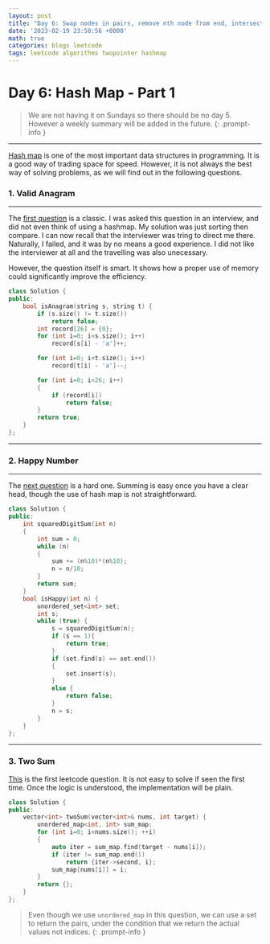 ```yaml
---
layout: post
title: "Day 6: Swap nodes in pairs, remove nth node from end, intersection of two linked lists & linked list cycle"
date: '2023-02-19 23:58:56 +0000'
math: true
categories: blogs leetcode
tags: leetcode algorithms twopointer hashmap
---
```

# Day 6: Hash Map - Part 1

> We are not having it on Sundays so there should be no day 5. However a weekly summary will be added in the future.
{: .prompt-info }

---

[Hash map](https://en.wikipedia.org/wiki/Hash_table) is one of the most important data structures in programming. It is a good way of trading space for speed. However, it is not always the best way of solving problems, as we will find out in the following questions.

### 1. Valid Anagram

---

The [first question](https://leetcode.com/problems/valid-anagram/) is a classic. I was asked this question in an interview, and did not even think of using a hashmap. My solution was just sorting then compare. I can now recall that the interviewer was tring to direct me there. Naturally, I failed, and it was by no means a good experience. I did not like the interviewer at all and the travelling was also unecessary. 

However, the question itself is smart. It shows how a proper use of memory could significantly improve the efficiency.

```cpp
class Solution {
public:
    bool isAnagram(string s, string t) {
        if (s.size() != t.size())
            return false;
        int record[26] = {0};
        for (int i=0; i<s.size(); i++)
            record[s[i] - 'a']++;

        for (int i=0; i<t.size(); i++)
            record[t[i] - 'a']--;

        for (int i=0; i<26; i++)
        {
            if (record[i])
                return false;
        }
        return true;
    }
};
```
---
### 2. Happy Number
---

The [next question](https://leetcode.com/problems/happy-number/) is a hard one. Summing is easy once you have a clear head, though the use of hash map is not straightforward. 
```cpp
class Solution {
public:
    int squaredDigitSum(int n)
    {   
        int sum = 0;
        while (n)
        {
            sum += (n%10)*(n%10);
            n = n/10;
        }
        return sum;
    }
    bool isHappy(int n) {
        unordered_set<int> set;
        int s;
        while (true) {
            s = squaredDigitSum(n); 
            if (s == 1){
                return true;
            }
            if (set.find(s) == set.end())
            {
                set.insert(s);
            }
            else {
                return false;
            }
            n = s;
        }
    }
};
```
--- 
### 3. Two Sum

[This](https://leetcode.com/problems/two-sum/) is the first leetcode question. It is not easy to solve if seen the first time. Once the logic is understood, the implementation will be plain.

```cpp
class Solution {
public:
    vector<int> twoSum(vector<int>& nums, int target) {
        unordered_map<int, int> sum_map;
        for (int i=0; i<nums.size(); ++i)
        {   
            auto iter = sum_map.find(target - nums[i]);
            if (iter != sum_map.end())
                return {iter->second, i};
            sum_map[nums[i]] = i;
        }
        return {};
    }
};
```

> Even though we use `unordered_map` in this question, we can use a set to return the pairs, under the condition that we return the actual values not indices.
{: .prompt-info }  
